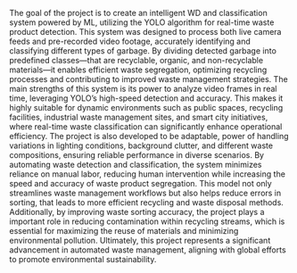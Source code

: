 The goal of the project is to create an intelligent WD and classification system powered by ML, utilizing the YOLO algorithm for real-time waste product detection. This system was designed to process both live camera feeds and pre-recorded video footage, accurately identifying and classifying different types of garbage. By dividing detected garbage into predefined classes—that are recyclable, organic, and non-recyclable materials—it enables efficient waste segregation, optimizing recycling processes and contributing to improved waste management strategies. The main strengths of this system is its power to analyze video frames in real time, leveraging YOLO’s high-speed detection and accuracy. This makes it highly suitable for dynamic environments such as public spaces, recycling facilities, industrial waste management sites, and smart city initiatives, where real-time waste classification can significantly enhance operational efficiency. The project is also developed to be adaptable, power of handling variations in lighting conditions, background clutter, and different waste compositions, ensuring reliable performance in diverse scenarios. By automating waste detection and classification, the system minimizes reliance on manual labor, reducing human intervention while increasing the speed and accuracy of waste product segregation. This model not only streamlines waste management workflows but also helps reduce errors in sorting, that leads to more efficient recycling and waste disposal methods. Additionally, by improving waste sorting accuracy, the project plays a important role in reducing contamination within recycling streams, which is essential for maximizing the reuse of materials and minimizing environmental pollution. Ultimately, this project represents a significant advancement in automated waste management, aligning with global efforts to promote environmental sustainability. 
